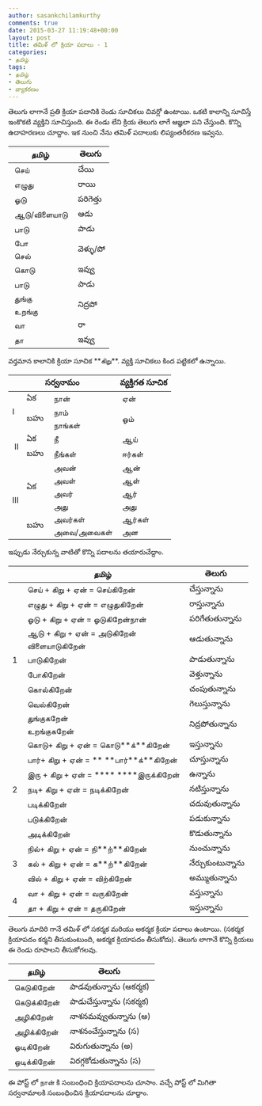 ```yaml
---
author: sasankchilamkurthy
comments: true
date: 2015-03-27 11:19:48+00:00
layout: post
title: తమిళ్ లో క్రియా పదాలు - 1
categories:
- தமிழ்
tags:
- தமிழ்
- తెలుగు
- వ్యాకరణం
---
```


తెలుగు లాగానే ప్రతి క్రియా పదానికి రెండు సూచికలు చివర్లో ఉంటాయి. ఒకటి కాలాన్ని సూచిస్తే ఇంకొకటి వ్యక్తిని సూచిస్తుంది. ఈ రెండు లేని క్రియ తెలుగు లాగే ఆజ్ఞలా పని చేస్తుంది.
కొన్ని ఉదాహరణలు చూద్దాం. ఇక నుంచి నేను తమిళ్ పదాలుకు లిప్యంతరీకరణ ఇవ్వను.
<table >
<thead>
    <tr>
      <th style="text-align: center">தமிழ்</th>
      <th style="text-align: center">తెలుగు</th>
    </tr>
</thead>
<tbody >
<tr >

<td > செய்
</td>

<td > చేయి
</td>
</tr>
<tr >

<td > எழுது
</td>

<td > రాయి
</td>
</tr>
<tr >

<td > ஓடு
</td>

<td > పరిగెత్తు
</td>
</tr>
<tr >

<td > ஆடு/விளையாடு
</td>

<td > ఆడు
</td>
</tr>
<tr >

<td > பாடு
</td>

<td > పాడు
</td>
</tr>
<tr >

<td > போ
</td>

<td style="vertical-align:middle;" rowspan="2" > వెళ్ళు/పో
</td>
</tr>
<tr >

<td > செல்
</td>
</tr>
<tr >

<td > கொடு
</td>

<td > ఇవ్వు
</td>
</tr>
<tr >

<td > பாடு
</td>

<td > పాడు
</td>
</tr>
<tr >

<td > துங்கு
</td>

<td style="vertical-align:middle;" rowspan="2" > నిద్రపో
</td>
</tr>
<tr >

<td > உறங்கு
</td>
</tr>
<tr >

<td > வா
</td>

<td > రా
</td>
</tr>
<tr >

<td > தா
</td>

<td > ఇవ్వు
</td>
</tr>
</tbody>
</table>
వర్తమాన కాలానికి క్రియా సూచిక **கிறு**. వ్యక్తి సూచికలు కింద పట్టికలో ఉన్నాయి.
<table >
<thead>
    <tr>
      <th colspan="3" style="text-align: center">సర్వనామం</th>
      <th style="text-align: center">వ్యక్తిగత సూచిక</th>
    </tr>
</thead>

<tbody >
<tr >

<td style="vertical-align:middle;" rowspan="3" >I
</td>

<td >ఏక
</td>

<td > நான்
</td>

<td > ஏன்
</td>
</tr>
<tr >

<td style="vertical-align:middle;" rowspan="2" >బహు
</td>

<td > நாம்
</td>

<td style="vertical-align:middle;" rowspan="2" > ஓம்
</td>
</tr>
<tr >

<td > நாங்கள்
</td>
</tr>
<tr >

<td style="vertical-align:middle;" rowspan="2" > II
</td>

<td >ఏక
</td>

<td > நீ
</td>

<td > ஆய்
</td>
</tr>
<tr >

<td >బహు
</td>

<td > நீங்கள்
</td>

<td > ஈர்கள்
</td>
</tr>
<tr >

<td style="vertical-align:middle;" rowspan="6" >III
</td>

<td style="vertical-align:middle;" rowspan="4" >ఏక
</td>

<td > அவன்
</td>

<td > ஆன்
</td>
</tr>
<tr >

<td > அவள்
</td>

<td > ஆள்
</td>
</tr>
<tr >

<td > அவர்
</td>

<td > ஆர்
</td>
</tr>
<tr >

<td > அது
</td>

<td > அது
</td>
</tr>
<tr >

<td style="vertical-align:middle;" rowspan="2" >బహు
</td>

<td > அவர்கள்
</td>

<td > ஆர்கள்
</td>
</tr>
<tr >

<td > அவை/அவைகள்
</td>

<td > அன
</td>
</tr>
</tbody>
</table>
ఇప్పుడు నేర్చుకున్న వాటితో కొన్ని పదాలను తయారుచేద్దాం.

<table >
<thead>
    <tr>
      <th> </th>
      <th style="text-align: center">தமிழ்</th>
      <th style="text-align: center">తెలుగు</th>
    </tr>
</thead>

<tbody >

<tr >

<td rowspan="11" >1
</td>

<td > செய் + கிறு + ஏன் =
செய்கிறேன்
</td>

<td > చేస్తున్నాను
</td>
</tr>
<tr >

<td > எழுது + கிறு + ஏன் =
எழுதுகிறேன்
</td>

<td > రాస్తున్నాను
</td>
</tr>
<tr >

<td > ஓடு + கிறு + ஏன் =
ஓடுகிறேன்நான்
</td>

<td > పరిగేతుతున్నాను
</td>
</tr>
<tr >

<td > ஆடு + கிறு + ஏன் =
அடுகிறேன்
</td>

<td rowspan="2" > ఆడుతున్నాను
</td>
</tr>
<tr >

<td > விளையாடுகிறேன்
</td>
</tr>
<tr >

<td > பாடுகிறேன்
</td>

<td > పాడుతున్నాను
</td>
</tr>
<tr >

<td > போகிறேன்
</td>

<td > వెళ్తున్నాను
</td>
</tr>
<tr >

<td > கொல்கிறேன்
</td>

<td > చంపుతున్నాను
</td>
</tr>
<tr >

<td > வெல்கிறேன்
</td>

<td > గెలుస్తున్నాను
</td>
</tr>
<tr >

<td > துங்குகறேன்
</td>

<td rowspan="2" > నిద్రపోతున్నాను
</td>
</tr>
<tr >

<td > உறங்குகறேன்
</td>
</tr>
<tr >

<td rowspan="7" >2
</td>

<td > கொடு+ கிறு + ஏன் =
கொடு**க்**கிறேன்
</td>

<td > ఇస్తున్నాను
</td>
</tr>
<tr >

<td > பார்+ கிறு + ஏன் =
** **பார்**க்**கிறேன்
</td>

<td > చూస్తున్నాను
</td>
</tr>
<tr >

<td > இரு + கிறு + ஏன் =
**** ****இருக்கிறேன்
</td>

<td > ఉన్నాను
</td>
</tr>
<tr >

<td > நடி+ கிறு + ஏன் =
நடிக்கிறேன்
</td>

<td > నటిస్తున్నాను
</td>
</tr>
<tr >

<td > படிக்கிறேன்
</td>

<td > చదువుతున్నాను
</td>
</tr>
<tr >

<td > படுக்கிறேன்
</td>

<td > పడుకున్నాను
</td>
</tr>
<tr >

<td > அடிக்கிறேன்
</td>

<td > కొడుతున్నాను
</td>
</tr>
<tr >

<td rowspan="3" >3
</td>

<td > நில்+ கிறு + ஏன் =
நி**ற்**கிறேன்
</td>

<td > నుంచున్నాను
</td>
</tr>
<tr >

<td > கல் + கிறு + ஏன் =
க**ற்**கிறேன்
</td>

<td > నేర్చుకుంటున్నాను
</td>
</tr>
<tr >

<td > வில் + கிறு + ஏன் =
விற்கிறேன்
</td>

<td > అమ్ముతున్నాను
</td>
</tr>
<tr >

<td rowspan="2" >4
</td>

<td > வா + கிறு + ஏன் =
வருகிறேன்
</td>

<td > వస్తున్నాను
</td>
</tr>
<tr >

<td > தா + கிறு + ஏன் =
தருகிறேன்
</td>

<td > ఇస్తున్నాను
</td>
</tr>
</tbody>
</table>
తెలుగు మాదిరి గానే తమిళ్ లో సకర్మక మరియు అకర్మక క్రియా పదాలు ఉంటాయి. (సకర్మక క్రియాపదం కర్మని తీసుకుంటుంది, అకర్మక క్రియాపదం తీసుకోదు). తెలుగు లాగానే కొన్ని క్రియలు ఈ రెండు రూపాలని తీసుకోగలవు.
<table >
<thead>
    <tr>
      <th style="text-align: center">தமிழ்</th>
      <th style="text-align: center">తెలుగు</th>
    </tr>
</thead>

<tbody >
<tr >

<td > கெடுகிறேன்
</td>

<td > పాడవుతున్నాను (అకర్మక)
</td>
</tr>
<tr >

<td > கெடுக்கிறேன்
</td>

<td > పాడుచేస్తున్నాను (సకర్మక)
</td>
</tr>
<tr >

<td > அழிகிறேன்
</td>

<td > నాశనమవ్వుతున్నాను (అ)
</td>
</tr>
<tr >

<td > அழிக்கிறேன்
</td>

<td > నాశనంచేస్తున్నాను (స)
</td>
</tr>
<tr >

<td > ஓடிகிறேன்
</td>

<td > విరుగుతున్నాను (అ)
</td>
</tr>
<tr >

<td > ஒடிக்கிறேன்
</td>

<td > విరగ్గకోడుతున్నాను (స)
</td>
</tr>
</tbody>
</table>
ఈ పోస్ట్ లో நான் కి సంబంధించి క్రియాపదాలను చూసాం. వచ్చే పోస్ట్ లో మిగితా సర్వనామాలకి సంబంధించిన క్రియాపదాలను చూద్దాం.
